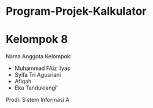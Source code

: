 # Program-Projek-Kalkulator
# Kelompok 8
Nama Anggota Kelompok: 
- Muhammad FAiz Ilyas 
- Syifa Tri Agusriani 
- Afiqah 
- Eka Tanduklangi' 
<div> Prodi: Sistem Informasi A </div>
